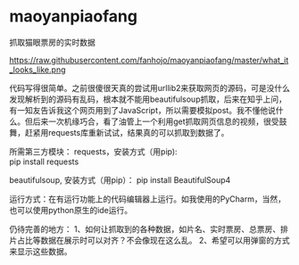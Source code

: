 # maoyanpiaofang
抓取猫眼票房的实时数据

https://raw.githubusercontent.com/fanhojo/maoyanpiaofang/master/what_it_looks_like.png



代码写得很简单。之前很傻很天真的尝试用urllib2来获取网页的源码，可是没什么发现解析到的源码有乱码，根本就不能用beautifulsoup抓取，后来在知乎上问，有一知友告诉我这个网页用到了JavaScript，所以需要模拟post。我不懂他说什么。但后来一次机缘巧合，看了油管上一个利用get抓取网页信息的视频，很受鼓舞，赶紧用requests库重新试试，结果真的可以抓取到数据了。



所需第三方模块：
 requests，安装方式（用pip):  
  pip install requests

 beautifulsoup, 安装方式（用pip）：
  pip install BeautifulSoup4

运行方式：在有运行功能上的代码编辑器上运行。如我使用的PyCharm，当然，也可以使用python原生的ide运行。


仍待完善的地方：
1、如何让抓取到的各种数据，如片名、实时票房、总票房、排片占比等数据在展示时可以对齐？不会像现在这么乱。
2、希望可以用弹窗的方式来显示这些数据。
